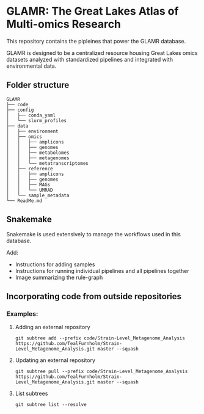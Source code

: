# GLAMR: The Great Lakes Atlas of Multi-omics Research
This repository contains the pipleines that power the GLAMR database.

GLAMR is designed to be a centralized resource housing Great Lakes omics datasets analyzed with standardized pipelines and integrated with environmental data. 

## Folder structure
```
GLAMR
├── code
├── config
│   ├── conda_yaml
│   └── slurm_profiles
├── data
│   ├── environment
│   ├── omics
│   │   ├── amplicons
│   │   ├── genomes
│   │   ├── metabolomes
│   │   ├── metagenomes
│   │   └── metatranscriptomes
│   ├── reference
│   │   ├── amplicons
│   │   ├── genomes
│   │   ├── MAGs
│   │   └── UMRAD
│   └── sample_metadata
└── ReadMe.md
```

## Snakemake
Snakemake is used extensively to manage the workflows used in this database. 

Add:
- Instructions for adding samples
- Instructions for running individual pipelines and all pipelines together
- Image summarizing the rule-graph

## Incorporating code from outside repositories

### Examples:

1. Adding an external repository
    ```
    git subtree add --prefix code/Strain-Level_Metagenome_Analysis https://github.com/TealFurnholm/Strain-Level_Metagenome_Analysis.git master --squash
    ```

2. Updating an external repository
    ```
    git subtree pull --prefix code/Strain-Level_Metagenome_Analysis https://github.com/TealFurnholm/Strain-Level_Metagenome_Analysis.git master --squash
    ```

3. List subtrees
    ```
    git subtree list --resolve
    ```